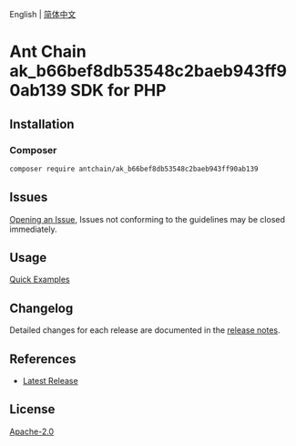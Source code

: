 English | [简体中文](README-CN.md)

# Ant Chain ak_b66bef8db53548c2baeb943ff90ab139 SDK for PHP

## Installation

### Composer

```bash
composer require antchain/ak_b66bef8db53548c2baeb943ff90ab139
```

## Issues

[Opening an Issue](https://github.com/alipay/antchain-openapi-prod-sdk/issues/new), Issues not conforming to the guidelines may be closed immediately.

## Usage

[Quick Examples](https://github.com/alipay/antchain-openapi-prod-sdk/blob/master/docs/0-Examples-EN.md#quick-examples)

## Changelog

Detailed changes for each release are documented in the [release notes](./ChangeLog.txt).

## References

* [Latest Release](https://github.com/antchain-openapi-sdk-php)

## License

[Apache-2.0](http://www.apache.org/licenses/LICENSE-2.0)
